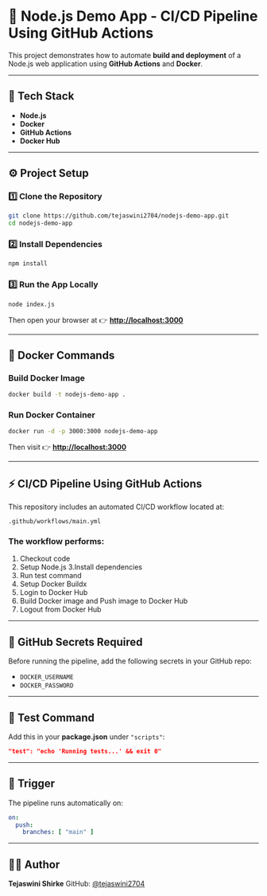 # 🚀 Node.js Demo App - CI/CD Pipeline Using GitHub Actions

This project demonstrates how to automate **build and deployment** of a Node.js web application using **GitHub Actions** and **Docker**.

---

## 🧩 Tech Stack
- **Node.js**
- **Docker**
- **GitHub Actions**
- **Docker Hub**

---

## ⚙️ Project Setup

### 1️⃣ Clone the Repository
```bash
git clone https://github.com/tejaswini2704/nodejs-demo-app.git
cd nodejs-demo-app
````

### 2️⃣ Install Dependencies

```bash
npm install
```

### 3️⃣ Run the App Locally

```bash
node index.js
```

Then open your browser at 👉 **[http://localhost:3000](http://localhost:3000)**

---

## 🐳 Docker Commands

### Build Docker Image

```bash
docker build -t nodejs-demo-app .
```

### Run Docker Container

```bash
docker run -d -p 3000:3000 nodejs-demo-app
```

Then visit 👉 **[http://localhost:3000](http://localhost:3000)**

---

## ⚡ CI/CD Pipeline Using GitHub Actions

This repository includes an automated CI/CD workflow located at:

```
.github/workflows/main.yml
```

### The workflow performs:

1. Checkout code
2. Setup Node.js
3.Install dependencies 
4. Run test command
5. Setup Docker Buildx
6. Login to Docker Hub
7. Build Docker image and Push image to Docker Hub
8. Logout from Docker Hub

---

## 🔐 GitHub Secrets Required

Before running the pipeline, add the following secrets in your GitHub repo:

* `DOCKER_USERNAME`
* `DOCKER_PASSWORD`

---

## 🧪 Test Command

Add this in your **package.json** under `"scripts"`:

```json
"test": "echo 'Running tests...' && exit 0"
```

---

## 🧠 Trigger

The pipeline runs automatically on:

```yaml
on:
  push:
    branches: [ "main" ]
```

---

## 👩‍💻 Author

**Tejaswini Shirke**
GitHub: [@tejaswini2704](https://github.com/tejaswini2704)

```
